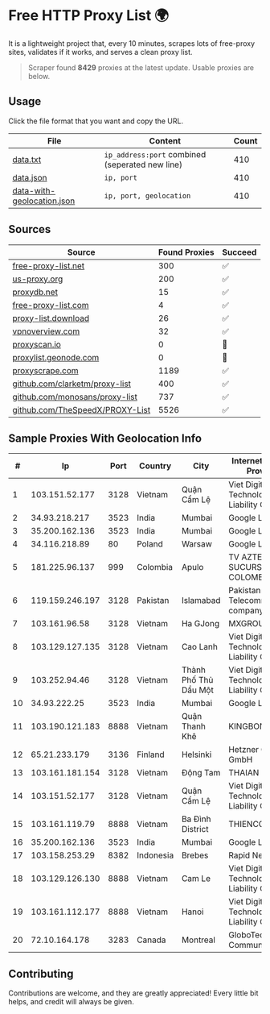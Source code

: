 
# Free HTTP Proxy List 🌍

It is a lightweight project that, every 10 minutes, scrapes lots of free-proxy sites, validates if it works, and serves a clean proxy list.


> Scraper found **8429** proxies at the latest update. Usable proxies are below.

## Usage

Click the file format that you want and copy the URL.


|File|Content|Count|
|----|-------|-----|
|[data.txt](https://raw.githubusercontent.com/themiralay/Proxy-List-World/master/data.txt)|`ip_address:port` combined (seperated new line)|410|
|[data.json](https://raw.githubusercontent.com/themiralay/Proxy-List-World/master/data.json)|`ip, port`|410|
|[data-with-geolocation.json](https://raw.githubusercontent.com/themiralay/Proxy-List-World/master/data-with-geolocation.json)|`ip, port, geolocation`|410|

## Sources

|Source|Found Proxies|Succeed|
|------|-------------|-------|
|[free-proxy-list.net](https://free-proxy-list.net)|300|✅|
|[us-proxy.org](https://www.us-proxy.org)|200|✅|
|[proxydb.net](http://proxydb.net)|15|✅|
|[free-proxy-list.com](https://free-proxy-list.com/?page=&port=&type%5B%5D=http&type%5B%5D=https&up_time=0&search=Search)|4|✅|
|[proxy-list.download](https://www.proxy-list.download/HTTP)|26|✅|
|[vpnoverview.com](https://vpnoverview.com/privacy/anonymous-browsing/free-proxy-servers)|32|✅|
|[proxyscan.io](https://www.proxyscan.io)|0|🚫|
|[proxylist.geonode.com](https://proxylist.geonode.com/api/proxy-list?limit=300&page=1&sort_by=lastChecked&sort_type=desc&protocols=http,https)|0|🚫|
|[proxyscrape.com](https://api.proxyscrape.com/v2/?request=displayproxies&protocol=http&timeout=10000&country=all&ssl=all&anonymity=all)|1189|✅|
|[github.com/clarketm/proxy-list](https://raw.githubusercontent.com/clarketm/proxy-list/master/proxy-list-raw.txt)|400|✅|
|[github.com/monosans/proxy-list](https://raw.githubusercontent.com/monosans/proxy-list/main/proxies/http.txt)|737|✅|
|[github.com/TheSpeedX/PROXY-List](https://raw.githubusercontent.com/TheSpeedX/PROXY-List/master/http.txt)|5526|✅|


## Sample Proxies With Geolocation Info

|#|Ip|Port|Country|City|Internet Service Provider|
|-|--|----|-------|----|-------------------------|
|1|103.151.52.177|3128|Vietnam|Quận Cẩm Lệ|Viet Digital Technology Liability Company|
|2|34.93.218.217|3523|India|Mumbai|Google LLC|
|3|35.200.162.136|3523|India|Mumbai|Google LLC|
|4|34.116.218.89|80|Poland|Warsaw|Google LLC|
|5|181.225.96.137|999|Colombia|Apulo|TV AZTECA SUCURSAL COLOMBIA|
|6|119.159.246.197|3128|Pakistan|Islamabad|Pakistan Telecommuication company limited|
|7|103.161.96.58|3128|Vietnam|Ha GJong|MXGROUP|
|8|103.129.127.135|3128|Vietnam|Cao Lanh|Viet Digital Technology Liability Company|
|9|103.252.94.46|3128|Vietnam|Thành Phố Thủ Dầu Một|Viet Digital Technology Liability Company|
|10|34.93.222.25|3523|India|Mumbai|Google LLC|
|11|103.190.121.183|8888|Vietnam|Quận Thanh Khê|KINGBOND|
|12|65.21.233.179|3136|Finland|Helsinki|Hetzner Online GmbH|
|13|103.161.181.154|3128|Vietnam|Động Tam|THAIAN|
|14|103.151.52.177|3128|Vietnam|Quận Cẩm Lệ|Viet Digital Technology Liability Company|
|15|103.161.119.79|8888|Vietnam|Ba Đình District|THIENCO|
|16|35.200.162.136|3523|India|Mumbai|Google LLC|
|17|103.158.253.29|8382|Indonesia|Brebes|Rapid Network|
|18|103.129.126.130|8888|Vietnam|Cam Le|Viet Digital Technology Liability Company|
|19|103.161.112.177|8888|Vietnam|Hanoi|Viet Digital Technology Liability Company|
|20|72.10.164.178|3283|Canada|Montreal|GloboTech Communications|



## Contributing

Contributions are welcome, and they are greatly appreciated! Every
little bit helps, and credit will always be given.

